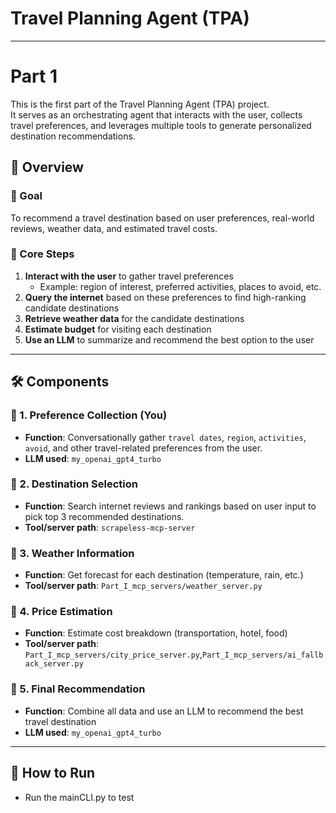 # Travel Planning Agent (TPA) 

---
# Part 1

This is the first part of the Travel Planning Agent (TPA) project.  
It serves as an orchestrating agent that interacts with the user, collects travel preferences, and leverages multiple tools to generate personalized destination recommendations.


## 🧩 Overview

### 🎯 Goal
To recommend a travel destination based on user preferences, real-world reviews, weather data, and estimated travel costs.

### 🧠 Core Steps

1. **Interact with the user** to gather travel preferences  
   - Example: region of interest, preferred activities, places to avoid, etc.
2. **Query the internet** based on these preferences to find high-ranking candidate destinations
3. **Retrieve weather data** for the candidate destinations
4. **Estimate budget** for visiting each destination
5. **Use an LLM** to summarize and recommend the best option to the user

---

## 🛠 Components

### 🔹 1. Preference Collection (You)
- **Function**: Conversationally gather `travel dates`, `region`, `activities`, `avoid`, and other travel-related preferences from the user.
- **LLM used**: `my_openai_gpt4_turbo`

[//]: # (- **Output example**:)

[//]: # (  ```json)

[//]: # (  {)

[//]: # (    "start_date": "2025-06-01",)

[//]: # (    "end_date": "2025-06-06",)

[//]: # (    "region": "asia",)

[//]: # (    "activities": "hiking",)

[//]: # (    "budget": "10k",)

[//]: # (    "avoid": "no")

[//]: # (  })

[//]: # (  ```)

### 🔹 2. Destination Selection 
- **Function**: Search internet reviews and rankings based on user input to pick top 3 recommended destinations.
- **Tool/server path**: `scrapeless-mcp-server`

[//]: # (- **Output example**: `TODO: JSON or summary of selected cities`)

### 🔹 3. Weather Information 
- **Function**: Get forecast for each destination (temperature, rain, etc.)
- **Tool/server path**: `Part_I_mcp_servers/weather_server.py`

[//]: # (- **Output example**: `TODO: weather JSON format`)

### 🔹 4. Price Estimation 
- **Function**: Estimate cost breakdown (transportation, hotel, food)
- **Tool/server path**: `Part_I_mcp_servers/city_price_server.py`,`Part_I_mcp_servers/ai_fallback_server.py`

[//]: # (- **Output example**: `TODO: budget JSON format`)

### 🔹 5. Final Recommendation
- **Function**: Combine all data and use an LLM to recommend the best travel destination
- **LLM used**: `my_openai_gpt4_turbo`
---

## 🚀 How to Run

- Run the mainCLI.py to test